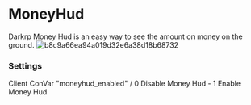 # MoneyHud
Darkrp Money Hud is an easy way to see the amount on money on the ground.
![b8c9a66ea94a019d32e6a38d18b68732](https://user-images.githubusercontent.com/24321664/123685139-4614a300-d846-11eb-9c6d-81d60afd8c0f.png)

### Settings
Client ConVar "moneyhud_enabled" / 0 Disable Money Hud - 1 Enable Money Hud
